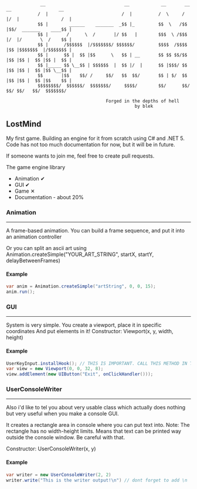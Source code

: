 ```
             __                              __            __       __  __                  __ 
            /  |                            /  |          /  \     /  |/  |                /  |
            $$ |        ______    _______  _$$ |_         $$  \   /$$ |$$/  _______    ____$$ |
            $$ |       /      \  /       |/ $$   |        $$$  \ /$$$ |/  |/       \  /    $$ |
            $$ |      /$$$$$$  |/$$$$$$$/ $$$$$$/         $$$$  /$$$$ |$$ |$$$$$$$  |/$$$$$$$ |
            $$ |      $$ |  $$ |$$      \   $$ | __       $$ $$ $$/$$ |$$ |$$ |  $$ |$$ |  $$ |
            $$ |_____ $$ \__$$ | $$$$$$  |  $$ |/  |      $$ |$$$/ $$ |$$ |$$ |  $$ |$$ \__$$ |
            $$       |$$    $$/ /     $$/   $$  $$/       $$ | $/  $$ |$$ |$$ |  $$ |$$    $$ |
            $$$$$$$$/  $$$$$$/  $$$$$$$/     $$$$/        $$/      $$/ $$/ $$/   $$/  $$$$$$$/

                                      Forged in the depths of hell
                                                 by blek
```
## LostMind
My first game. Building an engine for it from scratch
using C# and .NET 5.
Code has not too much documentation for now, but it will be in future.

If someone wants to join me, feel free to create pull requests.

The game engine library
 - Animation ✔
 - GUI ✔
 - Game ✕
 - Documentation - about 20%
 
### Animation
---
A frame-based animation.
You can build a frame sequence, and put it into an animation controller

Or you can split an ascii art using Animation.createSimple("YOUR_ART_STRING", startX, startY, delayBetweenFrames)

#### Example
```cs
var anim = Animation.createSimple("artString", 0, 0, 15);
anim.run();
```

### GUI
---
System is very simple.
You create a viewport, place it in specific coordinates
And put elements in it!
Constructor: Viewport(x, y, width, height)


#### Example
```cs
UserKeyInput.installHook(); // THIS IS IMPORTANT. CALL THIS METHOD IN THE FIRST LINES OF YOUR START POINT
var view = new Viewport(0, 0, 32, 8);
view.addElement(new UIButton("Exit", onClickHandler()));
```

### UserConsoleWriter
---
Also i'd like to tel you about very usable class
which actually does nothing but very useful
when you make a console GUI.

It creates a rectangle area in console
where you can put text into.
Note: The rectangle has no width-height limits.
Means that text can be printed way outside the console window.
Be careful with that.

Constructor: UserConsoleWriter(x, y)

#### Example
```cs
var writer = new UserConsoleWriter(2, 2)
writer.write("This is the writer output!\n") // dont forget to add \n
```
